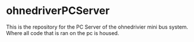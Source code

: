 # ohnedriverPCServer
This is the repository for the PC Server of the ohnedrivier mini bus system. Where all code that is ran on the pc is housed.
